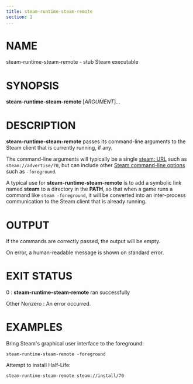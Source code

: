 ```yaml
---
title: steam-runtime-steam-remote
section: 1
...
```


# NAME

steam-runtime-steam-remote - stub Steam executable

# SYNOPSIS

**steam-runtime-steam-remote** [*ARGUMENT*]...

# DESCRIPTION

**steam-runtime-steam-remote** passes its command-line arguments
to the Steam client that is currently running, if any.

The command-line arguments will typically be a single
[steam: URL](https://developer.valvesoftware.com/wiki/Steam_browser_protocol)
such as `steam://advertise/70`, but can include other
[Steam command-line options](https://developer.valvesoftware.com/wiki/Command_Line_Options#Steam_.28Windows.29)
such as `-foreground`.

A typical use for **steam-runtime-steam-remote** is to add a symbolic
link named **steam** to a directory in the **PATH**, so that when a
game runs a command like `steam -foreground`, it will be converted into
an inter-process communication to the Steam client that is already running.

# OUTPUT

If the commands are correctly passed, the output will be empty.

On error, a human-readable message is shown on standard error.

# EXIT STATUS

0
:   **steam-runtime-steam-remote** ran successfully

Other Nonzero
:   An error occurred.

# EXAMPLES

Bring Steam's graphical user interface to the foreground:

    steam-runtime-steam-remote -foreground

Attempt to install Half-Life:

    steam-runtime-steam-remote steam://install/70


<!-- vim:set sw=4 sts=4 et: -->

